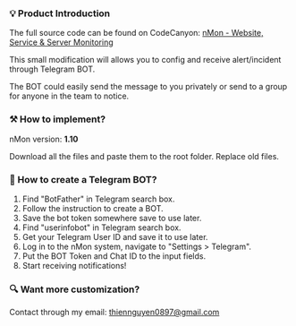 ### 💡 Product Introduction
The full source code can be found on CodeCanyon: [nMon - Website, Service & Server Monitoring](https://codecanyon.net/item/nmon-website-service-server-monitoring/20617497)

This small modification will allows you to config and receive alert/incident through Telegram BOT.

The BOT could easily send the message to you privately or send to a group for anyone in the team to notice.

### ⚒️ How to implement?
nMon version: **1.10**

Download all the files and paste them to the root folder. Replace old files.

### 🤖 How to create a Telegram BOT?
1. Find "BotFather" in Telegram search box.
2. Follow the instruction to create a BOT.
3. Save the bot token somewhere save to use later.
4. Find "userinfobot" in Telegram search box.
5. Get your Telegram User ID and save it to use later.
6. Log in to the nMon system, navigate to "Settings > Telegram".
7. Put the BOT Token and Chat ID to the input fields.
8. Start receiving notifications!

### 🔍 Want more customization?
Contact through my email: thiennguyen0897@gmail.com
